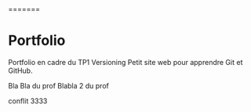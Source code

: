 =======
# Portfolio
Portfolio en cadre du TP1 Versioning
Petit site web pour apprendre Git et GitHub.

Bla Bla du prof
Blabla 2 du prof

conflit 3333

